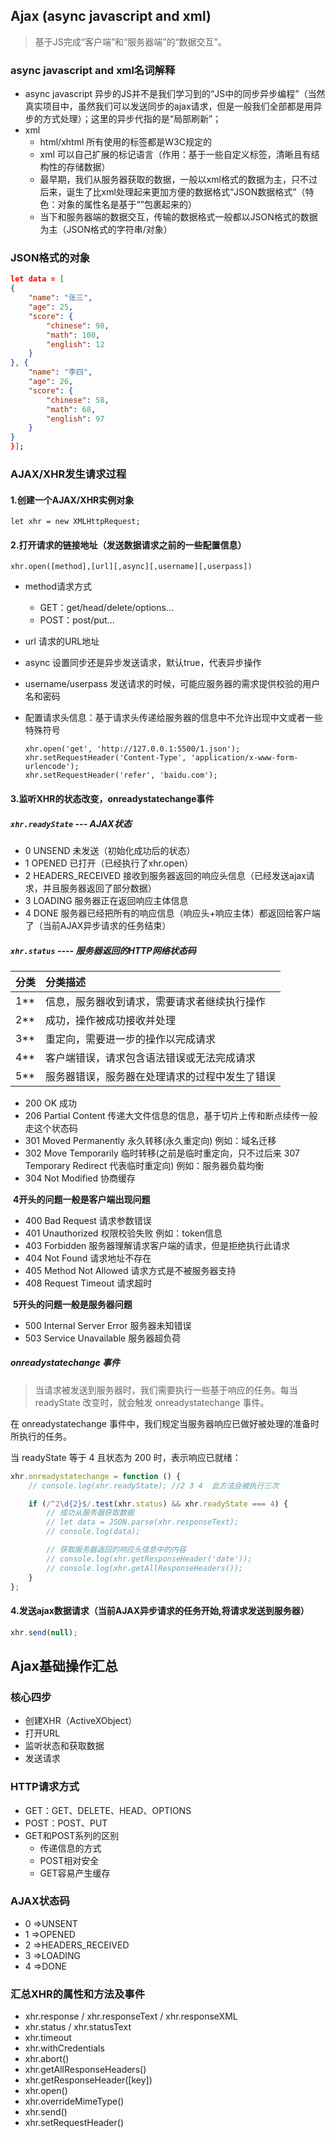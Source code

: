 ## Ajax (async javascript and xml)

> 基于JS完成“客户端”和“服务器端”的“数据交互”。

### async javascript and xml名词解释

- async javascript 异步的JS并不是我们学习到的“JS中的同步异步编程”（当然真实项目中，虽然我们可以发送同步的ajax请求，但是一般我们全部都是用异步的方式处理）；这里的异步代指的是“局部刷新”；
- xml
  - html/xhtml 所有使用的标签都是W3C规定的
  - xml 可以自己扩展的标记语言（作用：基于一些自定义标签，清晰且有结构性的存储数据）
  - 最早期，我们从服务器获取的数据，一般以xml格式的数据为主，只不过后来，诞生了比xml处理起来更加方便的数据格式“JSON数据格式”（特色：对象的属性名是基于“”包裹起来的）
  - 当下和服务器端的数据交互，传输的数据格式一般都以JSON格式的数据为主（JSON格式的字符串/对象）

###  JSON格式的对象

```json
let data = [
{
    "name": "张三",
    "age": 25,
    "score": {
        "chinese": 98,
        "math": 100,
        "english": 12
    }
}, {
    "name": "李四",
    "age": 26,
    "score": {
        "chinese": 58,
        "math": 68,
        "english": 97
    }
}
}];
```

### AJAX/XHR发生请求过程

#### 1.创建一个AJAX/XHR实例对象

```
let xhr = new XMLHttpRequest;
```

#### 2.打开请求的链接地址（发送数据请求之前的一些配置信息）

```
xhr.open([method],[url][,async][,username][,userpass])
```

- method请求方式
  - GET：get/head/delete/options...
  -  POST：post/put...
- url 请求的URL地址
- async 设置同步还是异步发送请求，默认true，代表异步操作
- username/userpass 发送请求的时候，可能应服务器的需求提供校验的用户名和密码

- 配置请求头信息：基于请求头传递给服务器的信息中不允许出现中文或者一些特殊符号

  ```
  xhr.open('get', 'http://127.0.0.1:5500/1.json');
  xhr.setRequestHeader('Content-Type', 'application/x-www-form-urlencode');
  xhr.setRequestHeader('refer', 'baidu.com');
  ```

#### 3.监听XHR的状态改变，onreadystatechange事件

##### `xhr.readyState` --- AJAX状态

- 0 UNSEND 未发送（初始化成功后的状态）
- 1 OPENED 已打开（已经执行了xhr.open）
- 2 HEADERS_RECEIVED 接收到服务器返回的响应头信息（已经发送ajax请求，并且服务器返回了部分数据）
- 3 LOADING 服务器正在返回响应主体信息
-  4 DONE 服务器已经把所有的响应信息（响应头+响应主体）都返回给客户端了（当前AJAX异步请求的任务结束）

##### `xhr.status` ---- 服务器返回的HTTP网络状态码

| 分类 | 分类描述                                       |
| :--- | :--------------------------------------------- |
| 1**  | 信息，服务器收到请求，需要请求者继续执行操作   |
| 2**  | 成功，操作被成功接收并处理                     |
| 3**  | 重定向，需要进一步的操作以完成请求             |
| 4**  | 客户端错误，请求包含语法错误或无法完成请求     |
| 5**  | 服务器错误，服务器在处理请求的过程中发生了错误 |

- 200 OK 成功
- 206 Partial Content 传递大文件信息的信息，基于切片上传和断点续传一般走这个状态码
- 301 Moved Permanently 永久转移(永久重定向)  例如：域名迁移
- 302 Move Temporarily 临时转移(之前是临时重定向，只不过后来 307 Temporary Redirect 代表临时重定向) 例如：服务器负载均衡
- 304 Not Modified 协商缓存

​    **4开头的问题一般是客户端出现问题**

- 400 Bad Request 请求参数错误
- 401 Unauthorized 权限校验失败  例如：token信息
- 403 Forbidden  服务器理解请求客户端的请求，但是拒绝执行此请求
- 404 Not Found 请求地址不存在
- 405 Method Not Allowed 请求方式是不被服务器支持
- 408 Request Timeout 请求超时

​    **5开头的问题一般是服务器问题**

- 500 Internal Server Error 服务器未知错误
- 503 Service Unavailable 服务器超负荷

##### onreadystatechange 事件

> 当请求被发送到服务器时，我们需要执行一些基于响应的任务。每当 readyState 改变时，就会触发 onreadystatechange 事件。

在 onreadystatechange 事件中，我们规定当服务器响应已做好被处理的准备时所执行的任务。

当 readyState 等于 4 且状态为 200 时，表示响应已就绪：

```js
xhr.onreadystatechange = function () {
    // console.log(xhr.readyState); //2 3 4  此方法会被执行三次

    if (/^2\d{2}$/.test(xhr.status) && xhr.readyState === 4) {
        // 成功从服务器获取数据
        // let data = JSON.parse(xhr.responseText);
        // console.log(data);

        // 获取服务器返回的响应头信息中的内容
        // console.log(xhr.getResponseHeader('date'));
        // console.log(xhr.getAllResponseHeaders());
    }
};
```

#### 4.发送ajax数据请求（当前AJAX异步请求的任务开始,将请求发送到服务器）

```js
xhr.send(null);
```

## Ajax基础操作汇总

### 核心四步

- 创建XHR（ActiveXObject）
- 打开URL
- 监听状态和获取数据
- 发送请求

### HTTP请求方式

- GET：GET、DELETE、HEAD、OPTIONS
- POST：POST、PUT
- GET和POST系列的区别
  - 传递信息的方式
  - POST相对安全
  - GET容易产生缓存

### AJAX状态码

- 0 =>UNSENT
- 1 =>OPENED
- 2 =>HEADERS_RECEIVED
- 3 =>LOADING
- 4 =>DONE

### 汇总XHR的属性和方法及事件

- xhr.response / xhr.responseText / xhr.responseXML
- xhr.status / xhr.statusText
- xhr.timeout
- xhr.withCredentials
- xhr.abort()
- xhr.getAllResponseHeaders()
- xhr.getResponseHeader([key])
- xhr.open()
- xhr.overrideMimeType()
- xhr.send()
- xhr.setRequestHeader()